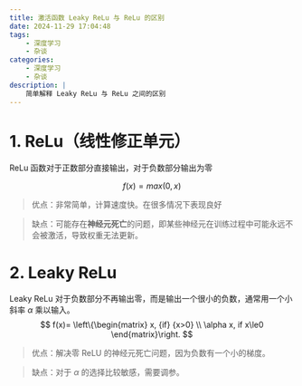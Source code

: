 ```yaml
---
title: 激活函数 Leaky ReLu 与 ReLu 的区别
date: 2024-11-29 17:04:48
tags:
    - 深度学习
    - 杂谈
categories: 
    - 深度学习
    - 杂谈
description: |
    简单解释 Leaky ReLu 与 ReLu 之间的区别
---
```

# 1. ReLu（线性修正单元）
ReLu 函数对于正数部分直接输出，对于负数部分输出为零

$$ f(x)=max(0,x) $$
> 优点：非常简单，计算速度快。在很多情况下表现良好

> 缺点：可能存在**神经元死亡**的问题，即某些神经元在训练过程中可能永远不会被激活，导致权重无法更新。

# 2. Leaky ReLu
Leaky ReLu 对于负数部分不再输出零，而是输出一个很小的负数，通常用一个小斜率 $\alpha$ 乘以输入。
$$
f(x)=
\left\{\begin{matrix} 
  x, {if} {x>0} \\  
  \alpha x, if x\le0 
\end{matrix}\right. 
$$
> 优点：解决零 ReLU 的神经元死亡问题，因为负数有一个小的梯度。

> 缺点：对于 $\alpha$ 的选择比较敏感，需要调参。 
